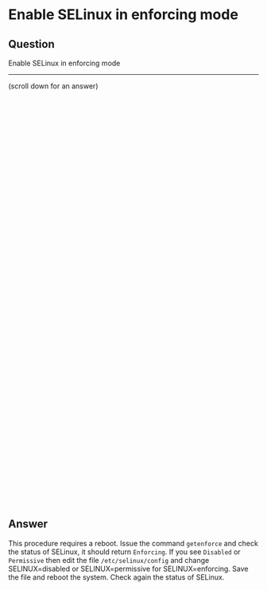 # Enable SELinux in enforcing mode

## Question
Enable SELinux in enforcing mode

***
(scroll down for an answer)

<br/><br/><br/><br/><br/><br/><br/><br/><br/><br/><br/><br/><br/><br/><br/><br/><br/><br/><br/><br/><br/><br/><br/><br/>
<br/><br/><br/><br/><br/><br/><br/><br/><br/><br/><br/><br/><br/><br/><br/><br/><br/><br/><br/><br/><br/><br/><br/><br/>

## Answer
This procedure requires a reboot. Issue the command `getenforce` and check the status of SELinux, it should return `Enforcing`. If you see `Disabled` or `Permissive` then edit the file `/etc/selinux/config` and change SELINUX=disabled or SELINUX=permissive for SELINUX=enforcing. Save the file and reboot the system. Check again the status of SELinux.
